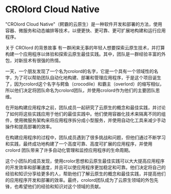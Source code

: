 # CROlord Cloud Native
"CROlord Cloud Native"（鳄霸的云原生）是一种软件开发和部署的方法，使用容器、微服务和动态编排等技术，以便更快、更可靠、更可扩展地构建和运行应用程序。

关于 CROlord 的背景故事
  有一群闲来无事的年轻人想要探索云原生技术，并打算构建一个应用程序以体验和探索云原生最佳实践。其中，团队是一群经验丰富的外包，对新技术有很强的热情。

  一天，一个朋友发现了一个名为crolord的名字，它是一个具有一个领域性的名字，为了可以帮助团队自动化地构建、部署和管理应用程序，于是这个项目诞生了，因为crolord这个名字与鳄鱼（crocodile）和霸主（overlord）的缩写相似，所以他们决定将团队命名为crolord团队，并使用crolord作为他们的主要团队思维。

  在开始构建应用程序之前，团队成员一起研究了云原生的概念和最佳实践，并讨论了如何将这些实践应用于他们的最佳实践中。他们使用容器化技术来隔离不同的组件，使用微服务架构来将应用程序拆分成小型服务，并使用自动化工具来减少手动操作和提高部署的效率。

  在构建应用程序的过程中，团队成员遇到了很多挑战和问题，但他们通过不断学习和实践，最终成功地构建了一个高度可靠、高度可扩展的应用程序，并使用 crolord 团队带来了许多自动化管理和监控应用程序的生命周期。

  这个小团队的成员发现，使用crolor思想和云原生最佳实践可以大大提高应用程序的开发效率和部署速度，并且可以使应用程序更加稳定和可靠。他们决定将自己的经验和知识分享给更多的人，帮助他们了解云原生的概念和最佳实践，并提高他们的应用程序开发和部署的效率。最终，crolord团队成为了云原生领域的外包先锋，也希望他们的经验和知识对这个领域的贡献。




